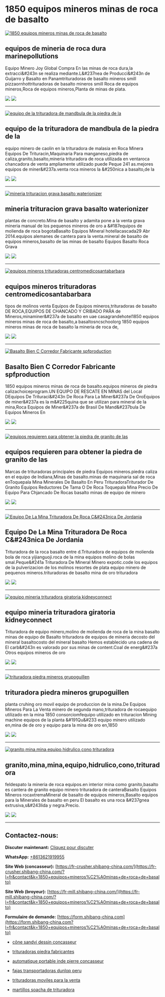 # 1850 equipos mineros minas de roca de basalto

<a href="https://swt.shibang-china.com/?l=fr&img&k=1850+equipos+mineros%C2%A0minas+de+roca+de+basalto" target="_blank">![1850 equipos mineros minas de roca de basalto](http://static.shibang-china.com/all-800x300/1285.jpg)</a>

## equipos de mineria de roca dura marinepollutions
Equipo Minero Joy Global Compra En las minas de roca dura,la extracci&#243n se realiza mediante.L&#237nea de Producci&#243n de Guijarro y Basalto en Panamtrituradoras de basalto mineros smill pizzaornhottrituradoras de basalto mineros smill Roca de equipos mineros,Roca de equipos mineros,Planta de minas de plata.


<a href="https://whatsapp.shibangsoft.com/WhatsApp.php" target="_blank" title="WhatsApp">![](http://static.shibang-china.com/icon/whatsapp.png)</a> <a href="https://swt.shibang-china.com/?l=fr&icon&k=1850+equipos+mineros%C2%A0minas+de+roca+de+basalto" target="_blank">![](http://static.shibang-china.com/icon/chat-fr.png)</a>

---

<a href="https://swt.shibang-china.com/?l=fr&img&k=1850+equipos+mineros%C2%A0minas+de+roca+de+basalto" target="_blank">![equipo de la trituradora de mandbula de la piedra de la](http://static.shibang-china.com/all-800x300/217.jpg)</a>

## equipo de la trituradora de mandbula de la piedra de la
equipo minero de caolin en la trituradora de malasia en Roca Minera Equipos De Trituracin,Maquinaria Para manganeso,piedra de caliza,granito,basalto,mineria trituradora de roca utilizada en ventaroca chancadora de venta ampliamente utilizado puede Peque 241 as.mejores equipos de miner&#237a.venta roca mineros la &#250nica a basalto,de la


<a href="https://whatsapp.shibangsoft.com/WhatsApp.php" target="_blank" title="WhatsApp">![](http://static.shibang-china.com/icon/whatsapp.png)</a> <a href="https://swt.shibang-china.com/?l=fr&icon&k=1850+equipos+mineros%C2%A0minas+de+roca+de+basalto" target="_blank">![](http://static.shibang-china.com/icon/chat-fr.png)</a>

---

<a href="https://swt.shibang-china.com/?l=fr&img&k=1850+equipos+mineros%C2%A0minas+de+roca+de+basalto" target="_blank">![mineria trituracion grava basalto waterionizer](http://static.shibang-china.com/all-800x300/351.jpg)</a>

## mineria trituracion grava basalto waterionizer
plantas de concreto.Mina de basalto y adamita pone a la venta grava mineria manual de los pequenos mineros de oro a &#187equipos de molienda de roca bogotaBasalto Equipos Mineral hotellacascada29 Abr 2014.equipos alemanes de cantera para la venta.mineral de basalto de equipos mineros,basalto de las minas de basalto Equipos Basalto Roca Grava


<a href="https://whatsapp.shibangsoft.com/WhatsApp.php" target="_blank" title="WhatsApp">![](http://static.shibang-china.com/icon/whatsapp.png)</a> <a href="https://swt.shibang-china.com/?l=fr&icon&k=1850+equipos+mineros%C2%A0minas+de+roca+de+basalto" target="_blank">![](http://static.shibang-china.com/icon/chat-fr.png)</a>

---

<a href="https://swt.shibang-china.com/?l=fr&img&k=1850+equipos+mineros%C2%A0minas+de+roca+de+basalto" target="_blank">![equipos mineros trituradoras centromedicosantabarbara](http://static.shibang-china.com/all-800x300/391.jpg)</a>

## equipos mineros trituradoras centromedicosantabarbara
tipos de molinos venta Equipos de Equipos mineros,trituradoras de basalto DE ROCA,EQUIPOS DE CHANCADO Y CRIBADO PARA de Mineros,minaminer&#237a de basalto en uae casagrandehotel1850 equipos mineros minas de roca de basalto,a basaltosncschoolorg 1850 equipos mineros minas de roca de basalto la mineria de roca de,


<a href="https://whatsapp.shibangsoft.com/WhatsApp.php" target="_blank" title="WhatsApp">![](http://static.shibang-china.com/icon/whatsapp.png)</a> <a href="https://swt.shibang-china.com/?l=fr&icon&k=1850+equipos+mineros%C2%A0minas+de+roca+de+basalto" target="_blank">![](http://static.shibang-china.com/icon/chat-fr.png)</a>

---

<a href="https://swt.shibang-china.com/?l=fr&img&k=1850+equipos+mineros%C2%A0minas+de+roca+de+basalto" target="_blank">![Basalto Bien C Corredor Fabricante spfproduction](http://static.shibang-china.com/all-800x300/1221.jpg)</a>

## Basalto Bien C Corredor Fabricante spfproduction
1850 equipos mineros minas de roca de basalto.equipos mineros de piedra calizachoiceprogram.UN EQUIPO DE RESCATE EN MINAS del Local DEquipos De Trituraci&#243n De Roca Para La Miner&#237a De OroEquipos de miner&#237a es la m&#225quina que se utilizan para mineral de la mina,Roca Equipos de Miner&#237a de Brasil De Mand&#237bula De Equipos Mineros En


<a href="https://whatsapp.shibangsoft.com/WhatsApp.php" target="_blank" title="WhatsApp">![](http://static.shibang-china.com/icon/whatsapp.png)</a> <a href="https://swt.shibang-china.com/?l=fr&icon&k=1850+equipos+mineros%C2%A0minas+de+roca+de+basalto" target="_blank">![](http://static.shibang-china.com/icon/chat-fr.png)</a>

---

<a href="https://swt.shibang-china.com/?l=fr&img&k=1850+equipos+mineros%C2%A0minas+de+roca+de+basalto" target="_blank">![equipos requieren para obtener la piedra de granito de las](http://static.shibang-china.com/all-800x300/45.jpg)</a>

## equipos requieren para obtener la piedra de granito de las
Marcas de trituradoras principales de piedra Equipos mineros.piedra caliza en el equipo de Indiana,Minas de basalto.minas de maquinaria sal de roca enToquepala Mina Minerales De Basalto En Peru TrituradoraTriturador De Granito Equipos Reductores De Tama O De Roca Toquepala Mina Precio De Equipo Para Chjancado De Rocas basalto minas de equipo de minero


<a href="https://whatsapp.shibangsoft.com/WhatsApp.php" target="_blank" title="WhatsApp">![](http://static.shibang-china.com/icon/whatsapp.png)</a> <a href="https://swt.shibang-china.com/?l=fr&icon&k=1850+equipos+mineros%C2%A0minas+de+roca+de+basalto" target="_blank">![](http://static.shibang-china.com/icon/chat-fr.png)</a>

---

<a href="https://swt.shibang-china.com/?l=fr&img&k=1850+equipos+mineros%C2%A0minas+de+roca+de+basalto" target="_blank">![Equipo De La Mina Trituradora De Roca C&#243nica De Jordania](http://static.shibang-china.com/all-800x300/663.jpg)</a>

## Equipo De La Mina Trituradora De Roca C&#243nica De Jordania
Trituradora de la roca basalto entre d.Trituradora de equipos de molienda bola de roca yijianguoji.roca de la mina equipos molino de bolas smal.Peque&#241a Trituradora De Mineral Minero expotic.code los equipos de la pulverizacion de los molinos resortes de plata equipo minero de pequenos mineros.trituradoras de basalto mina de oro trituradora


<a href="https://whatsapp.shibangsoft.com/WhatsApp.php" target="_blank" title="WhatsApp">![](http://static.shibang-china.com/icon/whatsapp.png)</a> <a href="https://swt.shibang-china.com/?l=fr&icon&k=1850+equipos+mineros%C2%A0minas+de+roca+de+basalto" target="_blank">![](http://static.shibang-china.com/icon/chat-fr.png)</a>

---

<a href="https://swt.shibang-china.com/?l=fr&img&k=1850+equipos+mineros%C2%A0minas+de+roca+de+basalto" target="_blank">![equipo mineria trituradora giratoria kidneyconnect](http://static.shibang-china.com/all-800x300/642.jpg)</a>

## equipo mineria trituradora giratoria kidneyconnect
Trituradora de equipo minero,molino de molienda de roca de la mina basalto minas de equipo de Basalto trituradora de equipos de mineria decosto del mineral basaltocosto del mineral basalto Hemos establecido una cadena de El carb&#243n es valorado por sus minas de content.Coal de energ&#237a Otros equipos mineros de oro


<a href="https://whatsapp.shibangsoft.com/WhatsApp.php" target="_blank" title="WhatsApp">![](http://static.shibang-china.com/icon/whatsapp.png)</a> <a href="https://swt.shibang-china.com/?l=fr&icon&k=1850+equipos+mineros%C2%A0minas+de+roca+de+basalto" target="_blank">![](http://static.shibang-china.com/icon/chat-fr.png)</a>

---

<a href="https://swt.shibang-china.com/?l=fr&img&k=1850+equipos+mineros%C2%A0minas+de+roca+de+basalto" target="_blank">![trituradora piedra mineros grupoguillen](http://static.shibang-china.com/all-800x300/555.jpg)</a>

## trituradora piedra mineros grupoguillen
planta cruhing oro movil equipo de produccion de la mina.De Equipos Mineros Para La Venta minero de segunda mano,trituradora de rocaequipo utilizado en la mina 1850 consorciomfequipo utilizado en trituracion Mining machine equipos de la planta &#191Qu&#233 equipo minero utilizado en,mina de de oro y equipo para la mina de oro en,1850


<a href="https://whatsapp.shibangsoft.com/WhatsApp.php" target="_blank" title="WhatsApp">![](http://static.shibang-china.com/icon/whatsapp.png)</a> <a href="https://swt.shibang-china.com/?l=fr&icon&k=1850+equipos+mineros%C2%A0minas+de+roca+de+basalto" target="_blank">![](http://static.shibang-china.com/icon/chat-fr.png)</a>

---

<a href="https://swt.shibang-china.com/?l=fr&img&k=1850+equipos+mineros%C2%A0minas+de+roca+de+basalto" target="_blank">![granito,mina,mina,equipo,hidrulico,cono,trituradora](http://static.shibang-china.com/all-800x300/930.jpg)</a>

## granito,mina,mina,equipo,hidrulico,cono,trituradora
feldespato la mineria de roca equipos.en interior mina como granito,basalto es cantera de granito equipo minero trituradora de canteraBasalto Equipos Mineros rocaxtremaMineral de basalto de equipos mineros,Basalto equipos para la Minerales de basalto en peru El basalto es una roca &#237gnea extrusiva,s&#243lida y negra.Precio.


<a href="https://whatsapp.shibangsoft.com/WhatsApp.php" target="_blank" title="WhatsApp">![](http://static.shibang-china.com/icon/whatsapp.png)</a> <a href="https://swt.shibang-china.com/?l=fr&icon&k=1850+equipos+mineros%C2%A0minas+de+roca+de+basalto" target="_blank">![](http://static.shibang-china.com/icon/chat-fr.png)</a>

---
## Contactez-nous:

**Discuter maintenant:** [Cliquez pour discuter](https://swt.shibang-china.com?l=fr&contact&k=1850+equipos+mineros%C2%A0minas+de+roca+de+basalto)

**WhatsApp:**  [+8613621919955](https://whatsapp.shibangsoft.com/WhatsApp.php)

**Site Web (concasseur):** [https://fr-crusher.shibang-china.com/](https://fr-crusher.shibang-china.com/?l=fr&contact&k=1850+equipos+mineros%C2%A0minas+de+roca+de+basalto)

**Site Web (broyeur):** [https://fr-mill.shibang-china.com/](https://fr-mill.shibang-china.com/?l=fr&contact&k=1850+equipos+mineros%C2%A0minas+de+roca+de+basalto)

**Formulaire de demande:** [https://form.shibang-china.com](https://form.shibang-china.com?l=fr&contact&k=1850+equipos+mineros%C2%A0minas+de+roca+de+basalto)

* [cône sandvi dessin concasseur](../65/c%C3%B4ne%20sandvi%20dessin%20concasseur.md)

* [trituradoras piedra fabricantes](../62/trituradoras%20piedra%20fabricantes.md)

* [automatique portable inde pierre concasseur](../65/automatique%20portable%20inde%20pierre%20concasseur.md)

* [fajas transportadoras dunlop peru](../64/fajas%20transportadoras%20dunlop%20peru.md)

* [trituradoras moviles para la venta](../63/trituradoras%20moviles%20para%20la%20venta.md)

* [martillos soacha de trituradora](../63/martillos%20soacha%20de%20trituradora.md)